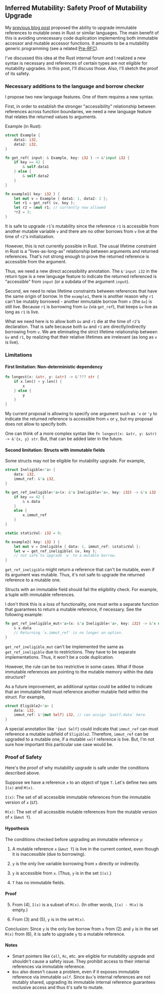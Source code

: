## Inferred Mutability: Safety Proof of Mutability Upgrade

My [previous blog post](https://duckki.github.io/2024/01/01/inferred-mutability.html) proposed the ability to upgrade immutable references to mutable ones in Rust or similar languages. The main benefit of this is avoiding unnecessary code duplication implementing both immutable accessor and mutable accessor functions. It amounts to be a mutability generic programming (see a related [Pre-RFC](https://internals.rust-lang.org/t/pre-rfc-unify-references-and-make-them-generic-over-mutability/18846)).

I've discussed this idea at the Rust internal forum and I realized a new syntax is necessary and references of certain types are not eligible for mutability upgrades. In this post, I'll discuss those. Also, I'll sketch the proof of its safety.

### Necessary additions to the language and borrow checker

I propose two new language features. One of them requires a new syntax.

First, in order to establish the stronger "accessibility" relationship between references across function boundaries, we need a new language feature that relates the returned values to arguments.

Example (in Rust):
```rust
struct Example {
    data1: i32,
    data2: i32,
}

fn get_ref( input: & Example, key: i32 ) -> &'input i32 {
    if key == 42 {
        & self.data1
    } else {
        & self.data2
    }
}

fn example1( key: i32 ) {
    let mut v = Example { data1: 1, data2: 2 };
    let r1 = get_ref( &v, key );
    let r2 = &mut r1; // currently now allowed
    *r2 = 3;
}
```

It is safe to upgrade `r1`'s mutability since the reference `r1` is accessible from another mutable variable `v` and there are no other borrows from `v` live at the time of `r2`'s initialization.

However, this is not currently possible in Rust. The usual lifetime constraint in Rust is a "lives-as-long-as" relationship between arguments and returned references. That's not strong enough to prove the returned reference is accessible from the argument.

Thus, we need a new direct accessibility annotation. The `&'input i32` in the return type is a new language feature to indicate the returned referenced is "accessible" from `input` (or a subdata of the argument `input`).

Second, we need to relax lifetime constraints between references that have the same origin of borrow. In the `example1`, there is another reason why `r1` can't be mutably borrowed - another immutable borrow from `v` (the `&v`) is still live. Because `r1` is borrowing from `&v` (via `get_ref`), that keeps `&v` live as long as `r1` is live.

What we need here is to allow both `&v` and `r1` die at the time of `r2`'s declaration. That is safe because both `&v` and `r1` are directly/indirectly borrowing from `v`. We are eliminating the strict lifetime relationship between `&v` and `r1`, by realizing that their relative lifetimes are irrelevant (as long as `v` is live).


### Limitations

#### First limitation: Non-deterministic dependency

```rust
fn longest(x: &str, y: &str) -> &'??? str {
    if x.len() > y.len() {
        x
    } else {
        y
    }
}
```

My current proposal is allowing to specify one argument such as `'x` or `'y` to indicate the returned reference is accessible from `x` or `y`, but my proposal does not allow to specify both.

One can think of a more complex syntax like `fn longest(x: &str, y: &str) -> &'{x, y} str`. But, that can be added later in the future.

#### Second limitation: Structs with immutable fields

Some structs may not be eligible for mutability upgrade. For example,

```rust
struct Ineligible<'a> {
    data: i32,
    immut_ref: &'a i32,
}

fn get_ref_ineligible<'a>(x: &'a Ineligible<'a>, key: i32) -> &'x i32 {
    if key == 42 {
        & x.data
    }
    else {
        x.immut_ref
    }
}

static staticVal: i32 = 0;

fn example2( key: i32 ) {
    let mut v = Ineligible { data: 1, immut_ref: &staticVal };
    let w = get_ref_ineligible( &v, key );
    // not safe to upgrade `w` to a mutable borrow.
}
```

`get_ref_ineligible` might return a reference that can't be mutable, even if its argument was mutable. Thus, it's not safe to upgrade the returned reference to a mutable one.

Structs with an immutable field should fail the eligibility check. For example, a tuple with immutable references.

I don't think this is a loss of functionality, one must write a separate function that guarantees to return a mutable reference, if necessary. See the following example:

```rust
fn get_ref_ineligible_mut<'a>(x: &'a Ineligible<'a>, key: i32) -> &'x mut i32 {
    & x.data
    // Returning `x.immut_ref` is no longer an option.
}
```

`get_ref_ineligible_mut` can't be implemented the same as `get_ref_ineligible` due to restrictions. They have to be separate implementations. Thus, it won't be a code duplication.

However, the rule can be too restrictive in some cases. What if those immutable references are pointing to the mutable memory within the data structure?

As a future improvement, an additional syntax could be added to indicate that an immutable field must reference another mutable field within the struct. For example,

```rust
struct Eligible2<'a> {
    data: i32,
    immut_ref: &'{mut Self} i32, // can assign `&self.data` here.
}
```

A special annotation like `'{mut Self}` could indicate that `immut_ref` can must reference a mutable subfield of `Eligible2`. Therefore, `immut_ref` can be upgraded to a mutable one, if a mutable `self` reference is live. But, I'm not sure how important this particular use case would be.


### Proof of Safety

Here's the proof of why mutability upgrade is safe under the conditions described above.

Suppose we have a reference `x` to an object of type `T`. Let's define two sets `I(x)` and `M(x)`.

`I(x)`: The set of all accessible immutable references from the immutable version of `x` (`&T`).

`M(x)`: The set of all accessible mutable references from the mutable version of `x` (`&mut T`).

#### Hypothesis

The conditions checked before upgrading an immutable reference `y`:

1) A mutable reference `x` (`&mut T`) is live in the current context, even though it is inaccessible (due to borrowing).

2) `y` is the only live variable borrowing from `x` directly or indirectly.

3) `y` is accessible from `x`. (Thus, `y` is in the set `I(x)`.)

4) `T` has no immutable fields.

#### Proof

5) From (4), `I(x)` is a subset of `M(x)`. (In other words, `I(x) - M(x)` is empty.)

6) From (3) and (5), `y` is in the set `M(x)`.

Conclusion: Since `y` is the only live borrow from `x` from (2) and `y` is in the set `M(x)` from (6), it is safe to upgrade `y` to a mutable reference.


#### Notes

- Smart pointers like `Cell`, `Rc`, etc. are eligible for mutability upgrade and shouldn't cause a safety issue. They prohibit access to their internal references via immutable reference.
- `Box` also doesn't cause a problem, even if it exposes immutable reference via immutable `self`. Since `Box`'s internal references are not mutably shared, upgrading its immutable internal reference guarantees exclusive access and thus it's safe to mutate.